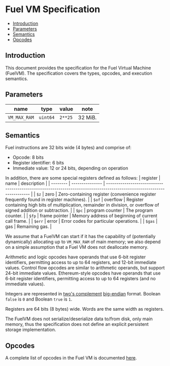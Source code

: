 # Fuel VM Specification

- [Introduction](#introduction)
- [Parameters](#parameters)
- [Semantics](#semantics)
- [Opcodes](#opcodes)

## Introduction

This document provides the specification for the Fuel Virtual Machine (FuelVM). The specification covers the types, opcodes, and execution semantics.

## Parameters

| name         | type     | value   | note    |
| ------------ | -------- | ------- | ------- |
| `VM_MAX_RAM` | `uint64` | `2**25` | 32 MiB. |

## Semantics

Fuel instructions are 32 bits wide (4 bytes) and comprise of:
* Opcode: 8 bits
* Register identifier: 6 bits
* Immediate value: 12 or 24 bits, depending on operation

In addition, there are some special registers defined as follows:
| register | name            | description                                                                                                            |
| -------- | --------------- | ---------------------------------------------------------------------------------------------------------------------- |
| `$z`     | zero            | Zero-containing register (convenience register frequently found in register machines).                                 |
| `$of`    | overflow        | Register containing high bits of multiplication, remainder in division, or overflow of signed addition or subtraction. |
| `$pc`    | program counter | The program counter.                                                                                                   |
| `$fp`    | frame pointer   | Memory address of beginning of current call frame.                                                                     |
| `$err`   | error           | Error codes for particular operations.                                                                                 |
| `$gas`   | gas             | Remaining gas.                                                                                                         |

We assume that a FuelVM can start if it has the capability of (potentially dynamically) allocating up to `VM_MAX_RAM` of main memory; we also depend on a simple assumption that a Fuel VM does not deallocate memory.

Arithmetic and logic opcodes have operands that use 6-bit register identifiers, permitting access to up to 64 registers, and 12-bit immediate values. Control flow opcodes are similar to arithmetic operands, but support 24-bit immediate values. Ethereum-style opcodes have operands that use 6-bit register identifiers, permitting access to up to 64 registers (and no immediate values).

Integers are represented in [two's complement](https://en.wikipedia.org/wiki/Two%27s_complement) [big-endian](https://en.wikipedia.org/wiki/Endianness) format. Boolean `false` is `0` and Boolean `true` is `1`.

Registers are 64 bits (8 bytes) wide. Words are the same width as registers.

The FuelVM does not serialize/deserialize data to/from disk, only main memory, thus the specification does not define an explicit persistent storage implementation.

## Opcodes

A complete list of opcodes in the Fuel VM is documented [here](./opcodes.md).

